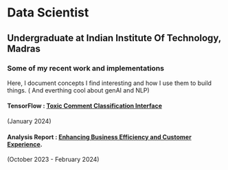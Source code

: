 # Data Scientist 
## Undergraduate at Indian Institute Of Technology, Madras



### Some of my recent work and implementations 
Here, I document concepts I find interesting and how I use them to build things. 
( And everthing cool about genAI and NLP) 

#### TensorFlow : [Toxic Comment Classification Interface](https://aniketdash7.github.io/toxic_comment_classifier/)
(January 2024)
 
#### Analysis Report : [Enhancing Business Efficiency and Customer Experience](https://aniketdash7.github.io/business_data_management/). 
(October 2023 - February 2024)

